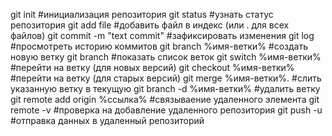 git init #инициализация репозитория
git status #узнать статус репозитория
git add file #добавить файл в индекс (или . для всех файлов)
git commit -m "text commit" #зафиксировать изменения
git log #просмотреть историю коммитов
git branch %имя-ветки% #создать новую ветку
git branch #показать список веток
git switch %имя-ветки% #перейти на ветку (для новых версий)
git checkout %имя-ветки% #перейти на ветку (для старых версий)
git merge %имя-ветки%. #слить указанную ветку в текущую
git branch -d %имя-ветки% #удалить ветку
git remote add origin %ссылка% #связываение удаленного элемента
git remote -v #проверка на добавление удаленного репозитория
git push -u #отправка данных в удаленный репозиторий
